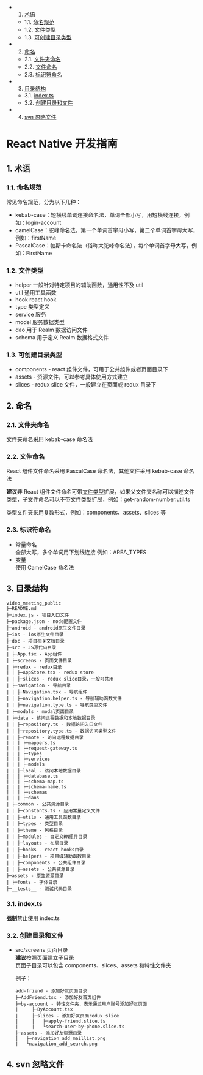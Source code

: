 <!-- vscode-markdown-toc -->
* 1. [术语](#术语)
  * 1.1. [命名规范](#命名规范)
  * 1.2. [文件类型](#文件类型)
  * 1.3. [可创建目录类型](#可创建目录类型)
* 2. [命名](#命名)
  * 2.1. [文件夹命名](#文件夹命名)
  * 2.2. [文件命名](#文件命名)
  * 2.3. [标识符命名](#标识符命名)
* 3. [目录结构](#目录结构)
  * 3.1. [index.ts](#index.ts)
  * 3.2. [创建目录和文件](#创建目录和文件)
* 4. [svn 忽略文件](#svn-忽略文件)

<!-- vscode-markdown-toc-config
	numbering=true
	autoSave=true
	/vscode-markdown-toc-config -->
<!-- /vscode-markdown-toc -->

# React Native 开发指南

##  1. <a name='术语'></a>术语

###  1.1. <a name='命名规范'></a>命名规范

常见命名规范，分为以下几种：

- kebab-case：短横线单词连接命名法，单词全部小写，用短横线连接，例如：login-account
- camelCase：驼峰命名法，第一个单词首字母小写，第二个单词首字母大写，例如：firstName
- PascalCase：帕斯卡命名法（俗称大驼峰命名法），每个单词首字母大写，例如：FirstName

###  1.2. <a name='文件类型'></a>文件类型

- helper 一般针对特定项目的辅助函数，通用性不及 util
- util 通用工具函数
- hook react hook
- type 类型定义
- service 服务
- model 服务数据类型
- dao 用于 Realm 数据访问文件
- schema 用于定义 Realm 数据格式文件

###  1.3. <a name='可创建目录类型'></a>可创建目录类型

- components - react 组件文件，可用于公共组件或者页面目录下
- assets - 资源文件，可以参考具体使用方式建立
- slices - redux slice 文件，一般建立在页面或 redux 目录下

##  2. <a name='命名'></a>命名

###  2.1. <a name='文件夹命名'></a>文件夹命名

文件夹命名采用 kebab-case 命名法

###  2.2. <a name='文件命名'></a>文件命名

React 组件文件命名采用 PascalCase 命名法，其他文件采用 kebab-case 命名法

**建议**非 React 组件文件命名可带[文件类型](#文件类型)扩展，如果父文件夹名称可以描述文件类型，子文件命名可以不带文件类型扩展，例如：get-random-number.util.ts

类型文件夹采用复数形式，例如：components、assets、slices 等

###  2.3. <a name='标识符命名'></a>标识符命名

- 常量命名  
  全部大写，多个单词用下划线连接
  例如：AREA_TYPES
- 变量  
  使用 CamelCase 命名法

##  3. <a name='目录结构'></a>目录结构

```
video_meeting_public
├─README.md
├─index.js - 项目入口文件
├─package.json - node配置文件
├─android - android原生文件目录
├─ios - ios原生文件目录
├─doc - 项目相关文档目录
├─src - JS源代码目录
| ├─App.tsx - App组件
| ├─screens - 页面文件目录
| ├─redux - redux目录
| | ├─AppStore.tsx - redux store
| | ├─slices - redux slice目录，一般可共用
| ├─navigation - 导航目录
| | ├─Navigation.tsx - 导航组件
| | ├─navigation.helper.ts - 导航辅助函数文件
| | ├─navigation.type.ts - 导航类型文件
| ├─modals - modal页面目录
| ├─data - 访问远程数据和本地数据目录
| | ├─repository.ts - 数据访问入口文件
| | ├─repository.type.ts - 数据访问类型文件
| | ├─remote - 访问远程数据目录
| | | ├─mappers.ts
| | | ├─request-gateway.ts
| | | ├─types
| | | ├─services
| | | ├─models
| | ├─local - 访问本地数据目录
| | | ├─database.ts
| | | ├─schema-map.ts
| | | ├─schema-name.ts
| | | ├─schemas
| | | ├─daos
| ├─common - 公共资源目录
| | ├─constants.ts - 应用常量定义文件
| | ├─utils - 通用工具函数目录
| | ├─types - 类型目录
| | ├─theme - 风格目录
| | ├─modules - 自定义RN组件目录
| | ├─layouts - 布局目录
| | ├─hooks - react hooks目录
| | ├─helpers - 项目级辅助函数目录
| | ├─components - 公共组件目录
| | ├─assets - 公共资源目录
├─assets - 原生资源目录
| ├─fonts - 字体目录
├─__tests__ - 测试代码目录
```

###  3.1. <a name='index.ts'></a>index.ts

**强制**禁止使用 index.ts

###  3.2. <a name='创建目录和文件'></a>创建目录和文件

- src/screens 页面目录  
   **建议**按照页面建立子目录  
   页面子目录可以包含 components、slices、assets 和特性文件夹

  例子：

  ```
  add-friend - 添加好友页面目录
  ├─AddFriend.tsx - 添加好友首页组件
  ├─by-account - 特性文件夹，表示通过用户账号添加好友页面
  |     ├─ByAccount.tsx
  |     ├─slices - 添加好友页面redux slice
  |     |   ├─apply-friend.slice.ts
  |     |   └search-user-by-phone.slice.ts
  ├─assets - 添加好友资源目录
  |   ├─navigation_add_maillist.png
  |   └navigation_add_search.png
  ```

##  4. <a name='svn-忽略文件'></a>svn 忽略文件
